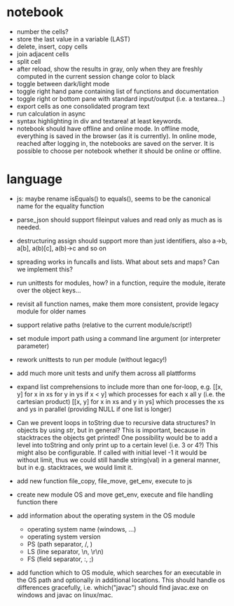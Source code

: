 # notebook

* number the cells?
* store the last value in a variable (LAST)
* delete, insert, copy cells
* join adjacent cells
* split cell
* after reload, show the results in gray, only when they are freshly computed in the current session change color to black
* toggle between dark/light mode
* toggle right hand pane containing list of functions and documentation
* toggle right or bottom pane with standard input/output (i.e. a textarea...)
* export cells as one consolidated program text
* run calculation in async
* syntax highlighting in div and textarea! at least keywords.
* notebook should have offline and online mode. In offline mode, everything is saved in the browser (as it is currently). In online mode, reached after logging in, the notebooks are saved on the server. It is possible to choose per notebook whether it should be online or offline.

# language

* js: maybe rename isEquals() to equals(), seems to be the canonical name for the equality function
* parse_json should support fileinput values and read only as much as is needed.
* destructuring assign should support more than just identifiers, also a->b, a[b], a(b)[c], a(b)->c and so on
* spreading works in funcalls and lists. What about sets and maps? Can we implement this?

* run unittests for modules, how? in a function, require the module, iterate over the object keys...
* revisit all function names, make them more consistent, provide legacy module for older names
* support relative paths (relative to the current module/script!)
* set module import path using a command line argument (or interpreter parameter)

* rework unittests to run per module (without legacy!)
* add much more unit tests and unify them across all plattforms

* expand list comprehensions to include more than one for-loop, e.g. 
  [[x, y] for x in xs for y in ys if x < y] which processes for each x all y (i.e. the cartesian product)
  [[x, y] for x in xs and y in ys]          which processes the xs and ys in parallel (providing NULL if one list is longer)

* Can we prevent loops in toString due to recursive data structures? In objects by using _str_, but in general? This is important, because in stacktraces the objects get printed!
  One possibility would be to add a level into toString and only print up to a certain level (i.e. 3 or 4?) This might also be configurable. If called with initial level -1
  it would be without limit, thus we could still handle string(val) in a general manner, but in e.g. stacktraces, we would limit it.

* add new function file_copy, file_move, get_env, execute to js
* create new module OS and move get_env, execute and file handling function there
* add information about the operating system in the OS module
  * operating system name (windows, ...)
  * operating system version
  * PS (path separator, /, \)
  * LS (line separator, \n, \r\n)
  * FS (field separator, :, ;)
* add function which to OS module, which searches for an executable in the OS path and
  optionally in additional locations. This should handle os differences gracefully,
  i.e. which("javac") should find javac.exe on windows and javac on linux/mac.
